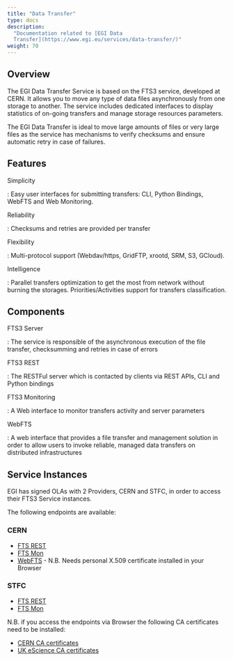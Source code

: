 ```yaml
---
title: "Data Transfer"
type: docs
description:
  "Documentation related to [EGI Data
  Transfer](https://www.egi.eu/services/data-transfer/)"
weight: 70
---
```


## Overview

The EGI Data Transfer Service is based on the FTS3 service, developed at CERN.
It allows you to move any type of data files asynchronously from one storage to
another. The service includes dedicated interfaces to display statistics of
on-going transfers and manage storage resources parameters.

The EGI Data Transfer is ideal to move large amounts of files or very large
files as the service has mechanisms to verify checksums and ensure automatic
retry in case of failures.

## Features

Simplicity

: Easy user interfaces for submitting transfers: CLI, Python Bindings, WebFTS
and Web Monitoring.

Reliability

: Checksums and retries are provided per transfer

Flexibility

: Multi-protocol support (Webdav/https, GridFTP, xrootd, SRM, S3, GCloud).

Intelligence

: Parallel transfers optimization to get the most from network without burning
the storages. Priorities/Activities support for transfers classification.

## Components

FTS3 Server

: The service is responsible of the asynchronous execution of the file transfer,
checksumming and retries in case of errors

FTS3 REST

: The RESTFul server which is contacted by clients via REST APIs, CLI and Python
bindings

FTS3 Monitoring

: A Web interface to monitor transfers activity and server parameters

WebFTS

: A web interface that provides a file transfer and management solution in order
to allow users to invoke reliable, managed data transfers on distributed
infrastructures

## Service Instances

EGI has signed OLAs with 2 Providers, CERN and STFC, in order to access their
FTS3 Service instances.

The following endpoints are available:

### CERN

- [FTS REST](https://fts3-public.cern.ch:8446/)
- [FTS Mon](https://fts3-public.cern.ch/fts3/ftsmon/#/)
- [WebFTS](https://webfts.cern.ch/) - N.B. Needs personal X.509 certificate
  installed in your Browser

### STFC

- [FTS REST](https://lcgfts3.gridpp.rl.ac.uk:8446)
- [FTS Mon](https://lcgfts3.gridpp.rl.ac.uk:8449/fts3/ftsmon/#/)

N.B. if you access the endpoints via Browser the following CA certificates need
to be installed:

- [CERN CA certificates](https://cafiles.cern.ch/cafiles/certificates/)
- [UK eScience CA certificates](http://www.ngs.ac.uk/ukca/certificates/cacerts.html)
